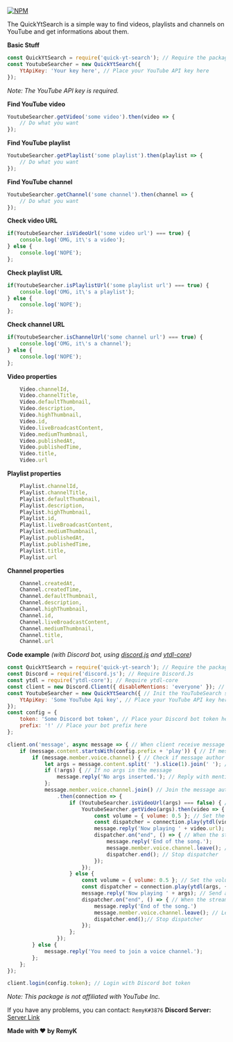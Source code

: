 [![NPM](https://nodei.co/npm/quick-yt-search.png)](https://nodei.co/npm/quick-yt-search/)

The QuickYtSearch is a simple way to find videos, playlists and channels on YouTube and get informations about them.

**Basic Stuff**
```javascript
const QuickYtSearch = require('quick-yt-search'); // Require the package
const YoutubeSearcher = new QuickYtSearch({
    YtApiKey: 'Your key here', // Place your YouTube API key here
});
```
*Note: The YouTube API key is required.*

**Find YouTube video**
```javascript
YoutubeSearcher.getVideo('some video').then(video => {
    // Do what you want
});
```
**Find YouTube playlist**
```javascript
YoutubeSearcher.getPlaylist('some playlist').then(playlist => {
    // Do what you want
});
```
**Find YouTube channel**
```javascript
YoutubeSearcher.getChannel('some channel').then(channel => {
    // Do what you want
});
```
**Check video URL**
```javascript
if(YoutubeSearcher.isVideoUrl('some video url') === true) {
    console.log('OMG, it\'s a video');
} else {
    console.log('NOPE');
};
```
**Check playlist URL**
```javascript
if(YoutubeSearcher.isPlaylistUrl('some playlist url') === true) {
    console.log('OMG, it\'s a playlist');
} else {
    console.log('NOPE');
};
```
**Check channel URL**
```javascript
if(YoutubeSearcher.isChannelUrl('some channel url') === true) {
    console.log('OMG, it\'s a channel');
} else {
    console.log('NOPE');
};
```
**Video properties**
```javascript
    Video.channelId,
    Video.channelTitle,
    Video.defaultThumbnail,
    Video.description,
    Video.highThumbnail,
    Video.id,
    Video.liveBroadcastContent,
    Video.mediumThumbnail,
    Video.publishedAt,
    Video.publishedTime,
    Video.title,
    Video.url
```
**Playlist properties**
```javascript
    Playlist.channelId,
    Playlist.channelTitle,
    Playlist.defaultThumbnail,
    Playlist.description,
    Playlist.highThumbnail,
    Playlist.id,
    Playlist.liveBroadcastContent,
    Playlist.mediumThumbnail,
    Playlist.publishedAt,
    Playlist.publishedTime,
    Playlist.title,
    Playlist.url
```
**Channel properties**
```javascript
    Channel.createdAt,
    Channel.createdTime,
    Channel.defaultThumbnail,
    Channel.description,
    Channel.highThumbnail,
    Channel.id,
    Channel.liveBroadcastContent,
    Channel.mediumThumbnail, 
    Channel.title,
    Channel.url
```
**Code example** *(with Discord bot, using [discord.js](https://www.npmjs.com/package/discord.js) and [ytdl-core](https://www.npmjs.com/package/ytdl-core))*
```javascript
const QuickYtSearch = require('quick-yt-search'); // Require the package
const Discord = require('discord.js'); // Require Discord.Js
const ytdl = require('ytdl-core'); // Require ytdl-core
const client = new Discord.Client({ disableMentions: 'everyone' }); // Create new Discord client
const YoutubeSearcher = new QuickYtSearch({ // Init the YouTubeSearch system
    YtApiKey: 'Some YouTube Api key', // Place your YouTube API key here
});
const config = {
    token: 'Some Discord bot token', // Place your Discord bot token here
    prefix: '!' // Place your bot prefix here
};

client.on('message', async message => { // When client receive message
    if (message.content.startsWith(config.prefix + 'play')) { // If message starts with '!(prefix)play'
        if (message.member.voice.channel) { // Check if message author is in a voice channel
            let args = message.content.split(' ').slice(1).join(' '); // Define the args
            if (!args) { // If no args in the message
                message.reply('No args inserted.'); // Reply with mention the message author
            };
            message.member.voice.channel.join() // Join the message author voice channel
                .then(connection => {
                    if (YoutubeSearcher.isVideoUrl(args) === false) { // If it's not a YouTube video url
                        YoutubeSearcher.getVideo(args).then(video => { // Search video
                            const volume = { volume: 0.5 }; // Set the volume
                            const dispatcher = connection.play(ytdl(video.url, { filter: 'audioonly' }, volume)); // Play the track using ytdl-core
                            message.reply('Now playing ' + video.url); // Send a message with song informations
                            dispatcher.on("end", () => { // When the stream is finish
                                message.reply('End of the song.');
                                message.member.voice.channel.leave(); // Leave user voice channel
                                dispatcher.end(); // Stop dispatcher
                            });
                        });
                    } else {
                        const volume = { volume: 0.5 }; // Set the volume
                        const dispatcher = connection.play(ytdl(args, { filter: 'audioonly' }, volume)); // Play the track using ytdl-core
                        message.reply('Now playing ' + args); // Send a message with song informations
                        dispatcher.on("end", () => { // When the stream is finish
                            message.reply('End of the song.')
                            message.member.voice.channel.leave(); // Leave user voice channel
                            dispatcher.end();// Stop dispatcher
                        });
                    };
                });
        } else {
            message.reply('You need to join a voice channel.');
        };
    };
});

client.login(config.token); // Login with Discord bot token
```

*Note: This package is not affiliated with YouTube Inc.*

If you have any problems, you can contact: `RemyK#3876`
**Discord Server:** [Server Link](https://discord.gg/ZCzxymB)


**Made with ❤ by RemyK**
